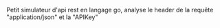 Petit simulateur d'api rest en langage go, 
analyse le header de la requête "application/json" et la "APIKey"

